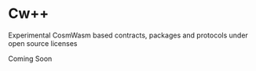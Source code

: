 # Cw++
Experimental CosmWasm based contracts, packages and protocols under open source licenses

Coming Soon
